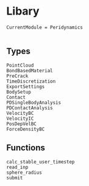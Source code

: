 # Libary

```@meta
CurrentModule = Peridynamics
```

```@index
```

## Types
```@docs
PointCloud
BondBasedMaterial
PreCrack
TimeDiscretization
ExportSettings
BodySetup
Contact
PDSingleBodyAnalysis
PDContactAnalysis
VelocityBC
VelocityIC
PosDepVelBC
ForceDensityBC
```
## Functions
```@docs
calc_stable_user_timestep
read_inp
sphere_radius
submit
```